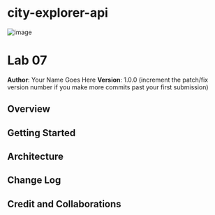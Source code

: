 # city-explorer-api
![image](https://user-images.githubusercontent.com/100101108/164126540-1b4943b9-2dc1-4df8-a461-78edee96691a.png)


# Lab 07 

**Author**: Your Name Goes Here
**Version**: 1.0.0 (increment the patch/fix version number if you make more commits past your first submission)

## Overview
<!-- Provide a high level overview of what this application is and why you are building it, beyond the fact that it's an assignment for this class. (i.e. What's your problem domain?) -->

## Getting Started
<!-- What are the steps that a user must take in order to build this app on their own machine and get it running? -->

## Architecture
<!-- Provide a detailed description of the application design. What technologies (languages, libraries, etc) you're using, and any other relevant design information. -->

## Change Log
<!-- Use this area to document the iterative changes made to your application as each feature is successfully implemented. Use time stamps. Here's an example:

01-01-2001 4:59pm - Application now has a fully-functional express server, with a GET route for the location resource. -->

## Credit and Collaborations
<!-- Give credit (and a link) to other people or 

##############################################################

Name of feature: ________________________________

Estimate of time needed to complete: 3

Start time: 0805

Finish time: _____

Actual time needed to complete: _____





################################################################################################################
1240 server is live need to integrate modules 
1256 queery comes in 
238 
458 : movie obj finished connected locally need to clean everything up 

cache up //////////////////////////////////////////////////////////////////////////////////////////////////////
lat = 2.351   ||  lon =  48.856
key =  weather-2.35148.856
http://api.weatherbit.io/v2.0/forecast/daily/?key=f4a7408107c14fb0babe69683fb52b76&lang=en&lat=2.351&lon=48.856&days=5
Cache hit
getWeather ELSE   hey =  weather-2.35148.856     cache[key].timestamp =  1650742654658 cache[key].data  =  Promise {
  [
    Weather { forecast: 'Broken clouds', time: '2022-04-23' },
    Weather { forecast: 'Scattered clouds', time: '2022-04-24' },
    Weather { forecast: 'Broken clouds', time: '2022-04-25' },
    Weather { forecast: 'Broken clouds', time: '2022-04-26' },
    Weather { forecast: 'Overcast clouds', time: '2022-04-27' }
  ]
}
///////////////////////////////////////////////////////////////////////////////////////////////////////////////

316 commented the movies out on front to fix back 
